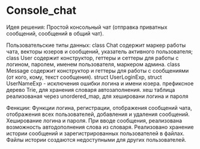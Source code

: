 # Console_chat

Идея решения:
Простой консольный чат (отправка приватных сообщений, сообщений в общий чат).

Пользовательские типы данных:
class Chat содержит маркер работы чата, векторы юзеров и сообщений, указатель активного пользователя;
class User содержит конструктор, геттеры и сеттеры для работы с логином, паролем, именем пользователя, маркером админа.
class Message содержит конструктор и геттеры для работы с сообщениями (от кого, кому, текст сообщения).
struct UserLoginExp, struct UserNameExp - исключения ошибки логина и имени юзера.
префиксное дерево Trie, для хранения словаря автозаполнения.
хеш таблица реализованая через unordered_map, для хешировани логина и пароля

Фенкции:
Функции логина, регистрации, отображения сообщений чата, отображения всех пользователей, добавления и удаления сообщений.
Хеширование логина и пароля.
При вводе сообщения, реализована возможность автодополнения слова из словаря.
Реализовано хранение истории сообщений и зарегистрированных пользователей в файлах.
Файлы истории создаются недоступными для других пользователей.
